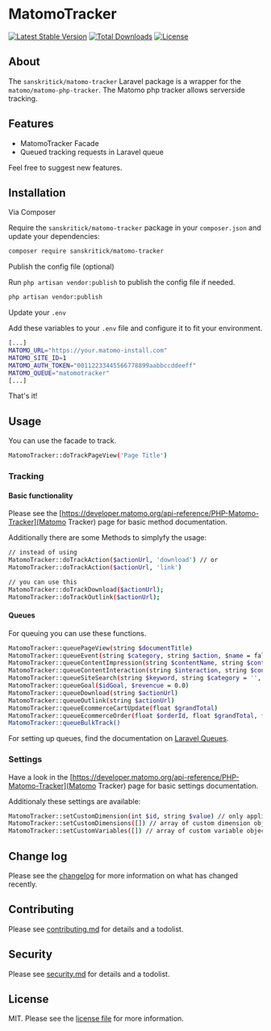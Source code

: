 # MatomoTracker

[![Latest Stable Version](https://poser.pugx.org/sanskritick/matomo-tracker/v)](//packagist.org/packages/sanskritick/matomo-tracker)
[![Total Downloads](https://poser.pugx.org/sanskritick/matomo-tracker/downloads)](//packagist.org/packages/sanskritick/matomo-tracker)
[![License](https://poser.pugx.org/sanskritick/matomo-tracker/license)](//packagist.org/packages/sanskritick/matomo-tracker)

## About

The `sanskritick/matomo-tracker` Laravel package is a wrapper for the `matomo/matomo-php-tracker`. The Matomo php tracker allows serverside tracking.

## Features

* MatomoTracker Facade
* Queued tracking requests in Laravel queue

Feel free to suggest new features.

## Installation

Via Composer

Require the `sanskritick/matomo-tracker` package in your `composer.json` and update your dependencies:

``` bash
composer require sanskritick/matomo-tracker
```

Publish the config file (optional)

Run `php artisan vendor:publish` to publish the config file if needed.

``` bash
php artisan vendor:publish
```

Update your `.env`

Add these variables to your `.env` file and configure it to fit your environment.

``` bash
[...]
MATOMO_URL="https://your.matomo-install.com"
MATOMO_SITE_ID=1
MATOMO_AUTH_TOKEN="00112233445566778899aabbccddeeff"
MATOMO_QUEUE="matomotracker"
[...]
```

That's it!

## Usage

You can use the facade to track.

``` bash
MatomoTracker::doTrackPageView('Page Title')
```

### Tracking

#### Basic functionality

Please see the [https://developer.matomo.org/api-reference/PHP-Matomo-Tracker](Matomo Tracker) page for basic method documentation.

Additionally there are some Methods to simplyfy the usage:

``` bash
// instead of using 
MatomoTracker::doTrackAction($actionUrl, 'download') // or
MatomoTracker::doTrackAction($actionUrl, 'link')

// you can use this
MatomoTracker::doTrackDownload($actionUrl);
MatomoTracker::doTrackOutlink($actionUrl);
```

#### Queues

For queuing you can use these functions.

``` bash
MatomoTracker::queuePageView(string $documentTitle)
MatomoTracker::queueEvent(string $category, string $action, $name = false, $value = false)
MatomoTracker::queueContentImpression(string $contentName, string $contentPiece = 'Unknown', $contentTarget = false)
MatomoTracker::queueContentInteraction(string $interaction, string $contentName, string $contentPiece = 'Unknown', $contentTarget = false)
MatomoTracker::queueSiteSearch(string $keyword, string $category = '',  $countResults = false)
MatomoTracker::queueGoal($idGoal, $revencue = 0.0)
MatomoTracker::queueDownload(string $actionUrl)
MatomoTracker::queueOutlink(string $actionUrl)
MatomoTracker::queueEcommerceCartUpdate(float $grandTotal)
MatomoTracker::queueEcommerceOrder(float $orderId, float $grandTotal, float $subTotal = 0.0, float $tax = 0.0, float $shipping = 0.0,  float $discount = 0.0)
MatomoTracker::queueBulkTrack()
```

For setting up queues, find the documentation on [Laravel Queues](https://laravel.com/docs/6.x/queues).

### Settings

Have a look in the [https://developer.matomo.org/api-reference/PHP-Matomo-Tracker](Matomo Tracker) page for basic settings documentation.

Additionaly these settings are available:

``` bash
MatomoTracker::setCustomDimension(int $id, string $value) // only applicable if the custom dimensions plugin is installed on the Matomo installation
MatomoTracker::setCustomDimensions([]) // array of custom dimension objects {id: <int>, value: <string>} // bulk insert of custom dimensions and basic type checking
MatomoTracker::setCustomVariables([]) // array of custom variable objects {id: <int>, name: <string>, value: <string>, scope: <string>} // bulk insert of custom variables and basic type checking
```

## Change log

Please see the [changelog](changelog.md) for more information on what has changed recently.

## Contributing

Please see [contributing.md](contributing.md) for details and a todolist.

## Security

Please see [security.md](security.md) for details and a todolist.

## License

MIT. Please see the [license file](license.md) for more information.

[ico-version]: https://img.shields.io/packagist/v/sanskritick/matomo-tracker.svg?style=flat-square
[ico-downloads]: https://img.shields.io/packagist/dt/sanskritick/matomo-tracker.svg?style=flat-square

[link-packagist]: https://packagist.org/packages/sanskritick/matomo-tracker
[link-downloads]: https://packagist.org/packages/sanskritick/matomo-tracker
[link-author]: https://github.com/sanskritick
[link-contributors]: ../../contributors
